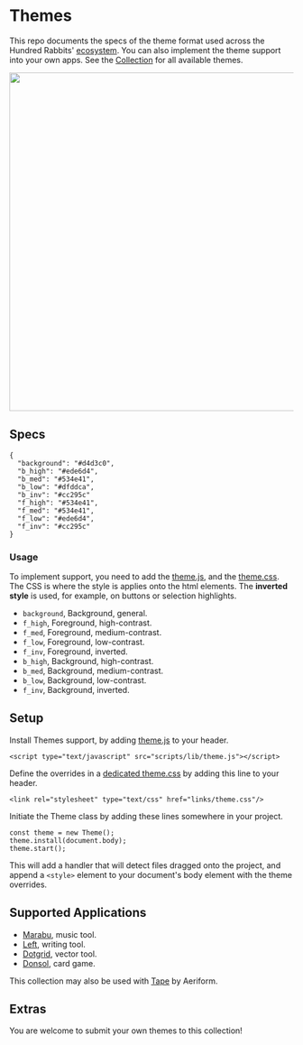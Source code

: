 # Themes

This repo documents the specs of the theme format used across the Hundred Rabbits' [ecosystem](https://github.com/hundredrabbits). You can also implement the theme support into your own apps. See the [Collection](COLLECTION.md) for all available themes.

<img src='https://raw.githubusercontent.com/hundredrabbits/Themes/master/PREVIEW.jpg' width='600'/>

## Specs

```
{
  "background": "#d4d3c0",
  "b_high": "#ede6d4",
  "b_med": "#534e41",
  "b_low": "#dfddca",
  "b_inv": "#cc295c"
  "f_high": "#534e41",
  "f_med": "#534e41",
  "f_low": "#ede6d4",
  "f_inv": "#cc295c" 
}
```

### Usage

To implement support, you need to add the [theme.js](https://github.com/hundredrabbits/Dotgrid/blob/master/desktop/sources/scripts/lib/theme.js), and the [theme.css](https://github.com/hundredrabbits/Dotgrid/blob/master/desktop/sources/links/theme.css). The CSS is where the style is applies onto the html elements. The **inverted style** is used, for example, on buttons or selection highlights.

- `background`, Background, general.
- `f_high`, Foreground, high-contrast.
- `f_med`, Foreground, medium-contrast.
- `f_low`, Foreground, low-contrast.
- `f_inv`, Foreground, inverted.
- `b_high`, Background, high-contrast.
- `b_med`, Background, medium-contrast.
- `b_low`, Background, low-contrast.
- `f_inv`, Background, inverted.

## Setup

Install Themes support, by adding [theme.js](https://github.com/hundredrabbits/Dotgrid/blob/master/desktop/sources/scripts/lib/theme.js) to your header. 

```
<script type="text/javascript" src="scripts/lib/theme.js"></script>
```

Define the overrides in a [dedicated theme.css](https://github.com/hundredrabbits/Dotgrid/blob/master/desktop/sources/links/theme.css) by adding this line to your header.

```
<link rel="stylesheet" type="text/css" href="links/theme.css"/>
```

Initiate the Theme class by adding these lines somewhere in your project.

```
const theme = new Theme();
theme.install(document.body);
theme.start();
```

This will add a handler that will detect files dragged onto the project, and append a `<style>` element to your document's body element with the theme overrides.

## Supported Applications

- [Marabu](https://github.com/hundredrabbits/Marabu), music tool.
- [Left](https://github.com/hundredrabbits/Left), writing tool.
- [Dotgrid](https://github.com/hundredrabbits/Dotgrid), vector tool.
- [Donsol](https://github.com/hundredrabbits/Donsol), card game.

This collection may also be used with
[Tape](https://aeriform.itch.io/tape) by Aeriform.

## Extras

You are welcome to submit your own themes to this collection!

